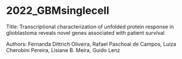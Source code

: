 # 2022_GBMsinglecell

Title: Transcriptional characterization of unfolded protein response in glioblastoma reveals novel genes associated with patient survival

Authors: Fernanda Dittrich Oliveira, Rafael Paschoal de Campos, Luiza Cherobini Pereira, Lisiane B. Meira, Guido Lenz
